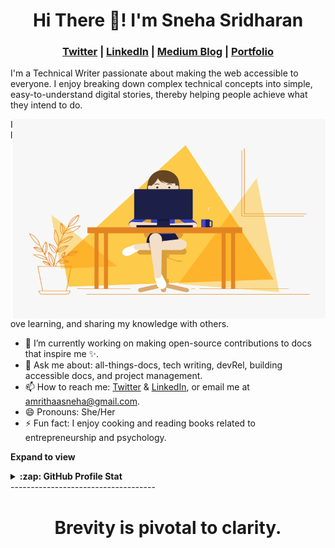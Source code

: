 <h1 align="center">Hi There 👋! I'm Sneha Sridharan</h1>



<h3 align="center"> <a href="https://twitter.com/amrithaasneha">Twitter</a> | <a href="https://www.linkedin.com/in/sneha-sridharan/">LinkedIn</a> | <a href="https://thetechwritersjournal.medium.com/">Medium Blog</a> | <a href="https://letters4sneha.gitbook.io/sneha-sridharan/">Portfolio</a></h3>

I'm a Technical Writer passionate about making the web accessible to everyone. I enjoy breaking down complex technical concepts into simple, easy-to-understand digital stories, thereby helping people achieve what they intend to do.

<!-- code gif-->
<img align="right" alt="GIF" src="./code.gif" width="500" height="319" />

I love learning, and sharing my knowledge with others.

- 🌱 I’m currently working on making open-source contributions to docs that inspire me :sparkles:.
- 💬 Ask me about: all-things-docs, tech writing, devRel, building accessible docs, and project management.
- 📫 How to reach me: [Twitter](https://twitter.com/amrithaasneha) & [LinkedIn](https://www.linkedin.com/in/sneha-sridharan/), or email me at amrithaasneha@gmail.com.
- 😄 Pronouns: She/Her
- ⚡ Fun fact: I enjoy cooking and reading books related to entrepreneurship and psychology.

**Expand to view**
<details>
  <summary><b>:zap: GitHub Profile Stat</b></summary>
  <img src="https://github-readme-stats.anuraghazra1.vercel.app/api?username=lauragift21&show_icons=true" />
</details>
------------------------------------

<h1 align="center">Brevity is pivotal to clarity.</h1>

